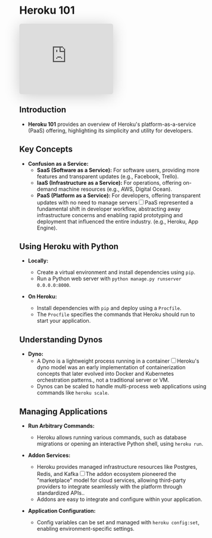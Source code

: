 # Heroku 101

<iframe class="speakerdeck-iframe" style="border: 0px; background: padding-box rgba(0, 0, 0, 0.1); margin: 0px; padding: 0px; border-radius: 6px; box-shadow: rgba(0, 0, 0, 0.2) 0px 5px 40px; width: 50%; height: auto; aspect-ratio: 560 / 420;" frameborder="0" src="https://speakerdeck.com/player/a670a060bb6542b0b6fb55955c0e280c" title="Heroku 101 (v2!)" allowfullscreen="true" data-ratio="1.3333333333333333"></iframe>


## Introduction

- **Heroku 101** provides an overview of Heroku's platform-as-a-service (PaaS) offering, highlighting its simplicity and utility for developers.

## Key Concepts

- **Confusion as a Service:**
  - **SaaS (Software as a Service):** For software users, providing more features and transparent updates (e.g., Facebook, Trello).
  - **IaaS (Infrastructure as a Service):** For operations, offering on-demand machine resources (e.g., AWS, Digital Ocean).
  - **PaaS (Platform as a Service):** For developers, offering transparent updates with no need to manage servers<label for="sn-paas-evolution" class="margin-toggle sidenote-number"></label><input type="checkbox" id="sn-paas-evolution" class="margin-toggle"/><span class="sidenote">PaaS represented a fundamental shift in developer workflow, abstracting away infrastructure concerns and enabling rapid prototyping and deployment that influenced the entire industry.</span> (e.g., Heroku, App Engine).

## Using Heroku with Python

- **Locally:**
  - Create a virtual environment and install dependencies using `pip`.
  - Run a Python web server with `python manage.py runserver 0.0.0.0:8000`.

- **On Heroku:**
  - Install dependencies with `pip` and deploy using a `Procfile`.
  - The `Procfile` specifies the commands that Heroku should run to start your application.

## Understanding Dynos

- **Dyno:**
  - A Dyno is a lightweight process running in a container<label for="sn-containerization" class="margin-toggle sidenote-number"></label><input type="checkbox" id="sn-containerization" class="margin-toggle"/><span class="sidenote">Heroku's dyno model was an early implementation of containerization concepts that later evolved into Docker and Kubernetes orchestration patterns.</span>, not a traditional server or VM.
  - Dynos can be scaled to handle multi-process web applications using commands like `heroku scale`.

## Managing Applications

- **Run Arbitrary Commands:**
  - Heroku allows running various commands, such as database migrations or opening an interactive Python shell, using `heroku run`.

- **Addon Services:**
  - Heroku provides managed infrastructure resources like Postgres, Redis, and Kafka<label for="sn-addon-ecosystem" class="margin-toggle sidenote-number"></label><input type="checkbox" id="sn-addon-ecosystem" class="margin-toggle"/><span class="sidenote">The addon ecosystem pioneered the "marketplace" model for cloud services, allowing third-party providers to integrate seamlessly with the platform through standardized APIs.</span>.
  - Addons are easy to integrate and configure within your application.

- **Application Configuration:**
  - Config variables can be set and managed with `heroku config:set`, enabling environment-specific settings.
